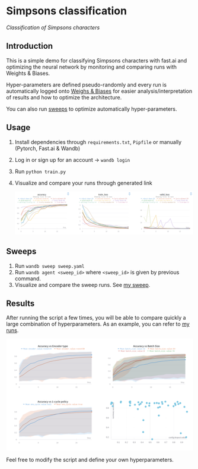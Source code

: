 # Simpsons classification

*Classification of Simpsons characters*

## Introduction

This is a simple demo for classifying Simpsons characters with fast.ai and optimizing the neural network by monitoring and comparing runs with Weights & Biases.

Hyper-parameters are defined pseudo-randomly and every run is automatically logged onto [Weighs & Biases](https://www.wandb.com/) for easier analysis/interpretation of results and how to optimize the architecture.

You can also run [sweeps](https://docs.wandb.com/sweeps/) to optimize automatically hyper-parameters.

## Usage

1. Install dependencies through `requirements.txt`, `Pipfile` or manually (Pytorch, Fast.ai & Wandb)
2. Log in or sign up for an account -> `wandb login`
3. Run `python train.py`
4. Visualize and compare your runs through generated link

   ![alt text](imgs/results.png)

## Sweeps

1. Run `wandb sweep sweep.yaml`
2. Run `wandb agent <sweep_id>` where `<sweep_id>` is given by previous command.
3. Visualize and compare the sweep runs. See [my sweep](https://app.wandb.ai/borisd13/simpsons-fastai/sweeps/roo7slnu?workspace=user-borisd13).

## Results

After running the script a few times, you will be able to compare quickly a large combination of hyperparameters. As an example, you can refer to [my runs](https://app.wandb.ai/borisd13/simpsons-fastai/reports?view=borisd13%2Fsimpsons).

![alt text](imgs/graphs.png)

Feel free to modify the script and define your own hyperparameters.
